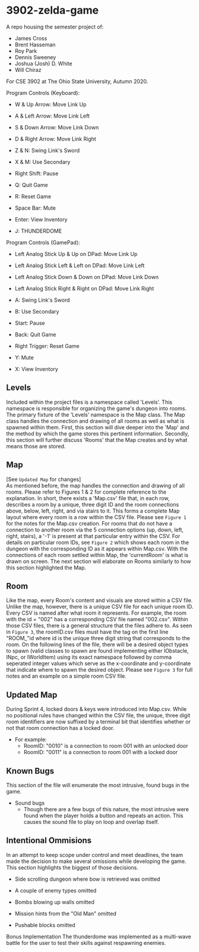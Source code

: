 # 3902-zelda-game

A repo housing the semester project of:
* James Cross
* Brent Hasseman
* Roy Park
* Dennis Sweeney
* Joshua (Josh) D. White
* Will Chiraz

For CSE 3902 at The Ohio State University, Autumn 2020.

Program Controls (Keyboard):

* W & Up Arrow: Move Link Up
* A & Left Arrow: Move Link Left
* S & Down Arrow: Move Link Down
* D & Right Arrow: Move Link Right

* Z & N: Swing Link's Sword

* X & M: Use Secondary

* Right Shift: Pause

* Q: Quit Game
* R: Reset Game
* Space Bar: Mute
* Enter: View Inventory

* J: THUNDERDOME


Program Controls (GamePad):

* Left Analog Stick Up & Up on DPad: Move Link Up
* Left Analog Stick Left & Left on DPad: Move Link Left
* Left Analog Stick Down & Down on DPad: Move Link Down
* Left Analog Stick Right & Right on DPad: Move Link Right

* A: Swing Link's Sword

* B: Use Secondary

* Start: Pause

* Back: Quit Game
* Right Trigger: Reset Game
* Y: Mute
* X: View Inventory

Levels
---

Included within the project files is a namespace called 'Levels'. This namespace is responsible for organizing
the game's dungeon into rooms. The primary fixture of the 'Levels' namespace is the Map class. The Map class
handles the connection and drawing of all rooms as well as what is spawned within them. First, this section will
dive deeper into the 'Map' and the method by which the game stores this pertinent information. Secondly, this section
will further discuss 'Rooms' that the Map creates and by what means those are stored.

Map
---
[See `Updated Map` for changes]<br/>
As mentioned before, the map handles the connection and drawing of all rooms. Please refer to Figures 1 & 2 for complete
reference to the explanation. In short, there exists a 'Map.csv' file that, in each row, describes a room by a unique, three 
digit ID and the room connections above, below, left, right, and via stairs to it. This forms a complete Map layout where every
room is a row within the CSV file. Please see `Figure 1` for the notes for the Map.csv creation. For rooms that do not have a connection
to another room via the 5 connection options (up, down, left, right, stairs), a '-1' is present at that particular entry within the CSV.
For details on particular room IDs, see `Figure 2` which shows each room in the dungeon with the corresponding ID as it appears within
Map.csv. With the connections of each room settled within Map, the 'currentRoom' is what is drawn on screen. The next section will 
elaborate on Rooms similarly to how this section highlighted the Map.

Room
---
Like the map, every Room's content and visuals are stored within a CSV file. Unlike the map, however, there is a unique CSV file for each
unique room ID. Every CSV is named after what room it represents. For example, the room with the id = "002" has a corresponding CSV file named
"002.csv". Within those CSV files, there is a general structure that the files adhere to. As seen in `Figure 3`, the roomID.csv files must have the
tag on the first line "ROOM_"id where id is the unique three digit string that corresponds to the room. On the following lines of the file, there
will be a desired object types to spawn (valid classes to spawn are found implementing either IObstacle, INpc, or IWorldItem) using its exact namespace
followed by comma seperated integer values which serve as the x-coordinate and y-coordinate that indicate where to spawn the desired object. Please
see `Figure 3` for full notes and an example on a simple room CSV file.

Updated Map
---
During Sprint 4, locked doors & keys were introduced into Map.csv. While no positional rules have changed within the CSV file, the unique, three digit room identifiers are now suffixed by a terminal bit that identifies whether or not that room connection has a locked door.
- For example:
    - RoomID: "0010" is a connection to room 001 with an unlocked door
    - RoomID: "0011" is a connection to room 001 with a locked door

Known Bugs
---
This section of the file will enumerate the most intrusive, found bugs in the game.
- Sound bugs
    - Though there are a few bugs of this nature, the most intrusive were found when the player holds a button and repeats an action. This causes the sound file to play on loop and overlap itself.

Intentional Ommisions
---
In an attempt to keep scope under control and meet deadlines, the team made the decision to make several omissions while developing the game. This section highlights the biggest of those decisions.

- Side scrolling dungeon where bow is retrieved was omitted

- A couple of enemy types omitted

- Bombs blowing up walls omitted

- Mission hints from the "Old Man" omitted

- Pushable blocks omitted

Bonus Implementation
The thunderdome was implemented as a multi-wave battle for the user to test their skills against respawning enemies.
